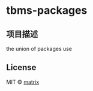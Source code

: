 # tbms-packages
## 项目描述
the union of packages use 

## License

MIT © [matrix]()


[npm-packages]: https://www.npmjs.com/~dkypooh
